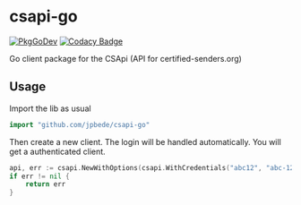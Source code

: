 # csapi-go
[![PkgGoDev](https://pkg.go.dev/badge/github.com/jpbede/csapi-go)](https://pkg.go.dev/github.com/jpbede/csapi-go)
[![Codacy Badge](https://app.codacy.com/project/badge/Grade/e937f5341cc046b593cf44eb1f891087)](https://www.codacy.com/gh/jpbede/csapi-go/dashboard)

Go client package for the CSApi (API for certified-senders.org)

## Usage

Import the lib as usual
```go
import "github.com/jpbede/csapi-go"
```

Then create a new client. The login will be handled automatically. You will get a authenticated client.
```go
api, err := csapi.NewWithOptions(csapi.WithCredentials("abc12", "abc-123"))
if err != nil {
    return err
}
```